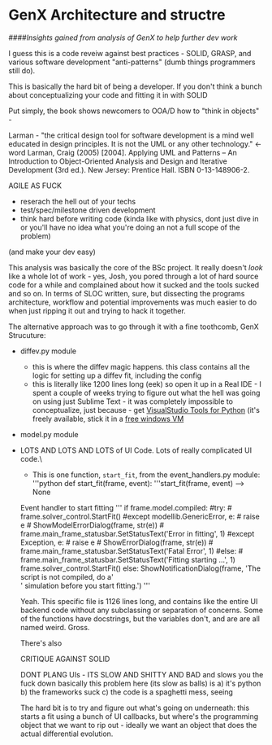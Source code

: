GenX Architecture and structre
==============================

####_Insights gained from analysis of GenX to help further dev work_

I guess this is a code reveiw against best practices - SOLID, GRASP, and various software development "anti-patterns" (dumb things programmers still do).

This is basically the hard bit of being a developer. If you don't think a bunch about conceptualizing your code and fitting it in with SOLID

Put simply, the book shows newcomers to OOA/D how to "think in objects" - 

Larman - "the critical design tool for software development is a mind well educated in design principles. It is not the UML or any other technology." <- word
Larman, Craig (2005) [2004]. Applying UML and Patterns – An Introduction to Object-Oriented Analysis and Design and Iterative Development (3rd ed.). New Jersey: Prentice Hall. ISBN 0-13-148906-2.

AGILE AS FUCK
- reserach the hell out of your techs
- test/spec/milestone driven development
- think hard before writing code (kinda like with physics, dont just dive in or you'll have no idea what you're doing an not a full scope of the problem)


(and make your dev easy)

This analysis was basically the core of the BSc project. It really doesn't *look* like a whole lot of work - yes, Josh, you pored through a lot of hard source code for a while and complained about how it sucked and the tools sucked and so on. In terms of SLOC written, sure, but dissecting the programs architecture, workflow and potential improvements was much easier to do when just ripping it out and trying to hack it together.

The alternative approach was to go through it with a fine toothcomb, 
GenX Strucuture:

- diffev.py module
	- this is where the diffev magic happens. this class contains all the logic for setting up a diffev fit, including the config
	- this is literally like 1200 lines long (eek) so open it up in a Real IDE - I spent a couple of weeks trying to figure out what the hell was going on using just Sublime Text - it was completely impossible to conceptualize, just because - get [VisualStudio Tools for Python](https://pytools.codeplex.com/wikipage?title=PTVS%20Installation)  (it's freely available, stick it in a [free windows VM](http://modern.ie)
- model.py module 

- LOTS AND LOTS AND LOTS of UI Code. Lots of really complicated UI code.\
	- This is one function, `start_fit`, from the event_handlers.py module:
	'''python
	def start_fit(frame, event):
    '''start_fit(frame, event) --> None
    
    Event handler to start fitting
    '''
    if frame.model.compiled:
        #try:
        #    frame.solver_control.StartFit()
        #except modellib.GenericError, e:
        #    raise e
        #    ShowModelErrorDialog(frame, str(e))
        #    frame.main_frame_statusbar.SetStatusText('Error in fitting', 1)
        #except Exception, e:
        #    raise e
        #    ShowErrorDialog(frame, str(e))
        #    frame.main_frame_statusbar.SetStatusText('Fatal Error', 1)
        #else:
        #    frame.main_frame_statusbar.SetStatusText('Fitting starting ...', 1)
        frame.solver_control.StartFit()
    else:
        ShowNotificationDialog(frame, 'The script is not compiled, do a'\
        ' simulation before you start fitting.')
	'''

	Yeah. This specific file is 1126 lines long, and contains like the entire UI backend code without any subclassing or separation of concerns. Some of the functions have docstrings, but the variables don't, and are are all named weird. Gross.

	There's also 

	CRITIQUE AGAINST SOLID

	DONT PLANG UIs - ITS SLOW AND SHITTY AND BAD 
	and slows you the fuck down
	basically this problem here (its slow as balls) is a) it's python b) the frameworks suck c) the code is a spaghetti mess, seeing 

	The hard bit is to try and figure out what's going on underneath: this starts a fit using a bunch of UI callbacks, but where's the programming object that we want to rip out - ideally we want an object that does the actual differential evolution.


